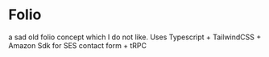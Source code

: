 # Folio
a sad old folio concept which I do not like.
Uses Typescript + TailwindCSS + Amazon Sdk for SES contact form + tRPC
